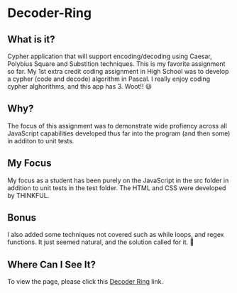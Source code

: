 # Decoder-Ring

## What is it?
Cypher application that will support encoding/decoding using Caesar, Polybius Square and Substition techniques.  This is my favorite assignment so far. My 1st extra credit coding assignment in High School was to develop a cypher (code and decode) algorithm in Pascal. I really enjoy coding cypher alghorithms, and this app has 3.  Woot!! 😃

## Why?
The focus of this assignment was to demonstrate wide profiency across all JavaScript capabilities developed thus far into the program (and then some) in additon to unit tests. 

## My Focus
My focus as a student has been purely on the JavaScript in the src folder in addition to unit tests in the test folder. The HTML and CSS were developed by THINKFUL. 

## Bonus
I also added some techniques not covered such as while loops, and regex functions. It just seemed natural, and the solution called for it. 🙂

## Where Can I See It?
To view the page, please click this [Decoder Ring](https://sprout90.github.io/Decoder-Ring/) link.

